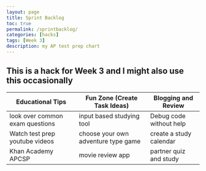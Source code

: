 ```yaml
---
layout: page
title: Sprint Backlog
toc: true
permalink: /sprintbacklog/
categories: [hacks]
tags: [Week 3]
description: my AP test prep chart
---
```


## This is a hack for Week 3 and I might also use this occasionally

| Educational Tips | Fun Zone (Create Task Ideas) | Blogging and Review |
| ---------------- | ---------------------------- | ------------------- |
| look over common exam questions | input based studying tool | Debug code without help |
| Watch test prep youtube videos | choose your own adventure type game | create a study calendar |
| Khan Academy APCSP | movie review app | partner quiz and study |